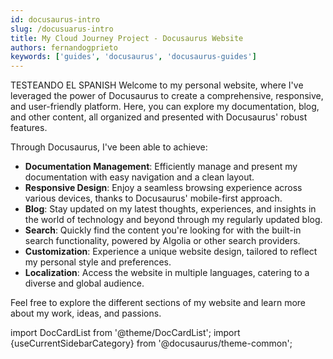 ```yaml
---
id: docusaurus-intro
slug: /docusuarus-intro
title: My Cloud Journey Project - Docusaurus Website
authors: fernandogprieto
keywords: ['guides', 'docusaurus', 'docusaurus-guides']
---
```


TESTEANDO EL SPANISH
Welcome to my personal website, where I've leveraged the power of Docusaurus to create a comprehensive, responsive, and user-friendly platform. Here, you can explore my documentation, blog, and other content, all organized and presented with Docusaurus' robust features.

Through Docusaurus, I've been able to achieve:

- **Documentation Management**: Efficiently manage and present my documentation with easy navigation and a clean layout.
- **Responsive Design**: Enjoy a seamless browsing experience across various devices, thanks to Docusaurus' mobile-first approach.
- **Blog**: Stay updated on my latest thoughts, experiences, and insights in the world of technology and beyond through my regularly updated blog.
- **Search**: Quickly find the content you're looking for with the built-in search functionality, powered by Algolia or other search providers.
- **Customization**: Experience a unique website design, tailored to reflect my personal style and preferences.
- **Localization**: Access the website in multiple languages, catering to a diverse and global audience.

Feel free to explore the different sections of my website and learn more about my work, ideas, and passions.

import DocCardList from '@theme/DocCardList'; import {useCurrentSidebarCategory} from '@docusaurus/theme-common';

<DocCardList items={useCurrentSidebarCategory().items}/>
